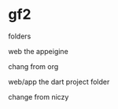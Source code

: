gf2
===

folders

web   the appeigine

chang from org

web/app   the dart project folder

change from niczy
